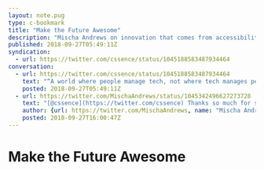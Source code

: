 ```yaml
---
layout: note.pug
type: c-bookmark
title: "Make the Future Awesome"
description: "Mischa Andrews on innovation that comes from accessibility."
published: 2018-09-27T05:49:11Z
syndication:
  - url: https://twitter.com/cssence/status/1045188583487934464
conversation:
  - url: https://twitter.com/cssence/status/1045188583487934464
    text: "“A world where people manage tech, not where tech manages people.” [@MischaAndrews](https://twitter.com/MischaAndrews) [uxdesign.cc/future-tech-accessibility-e93600e8917e](https://uxdesign.cc/future-tech-accessibility-e93600e8917e)"
    posted: 2018-09-27T05:49:11Z
  - url: https://twitter.com/MischaAndrews/status/1045342496627273728
    text: "[@cssence](https://twitter.com/cssence) Thanks so much for sharing! Let’s get excited about accessibility ✨"
    author: {url: https://twitter.com/MischaAndrews, name: "Mischa Andrews"}
    posted: 2018-09-27T16:00:47Z
---
```


# Make the Future Awesome
